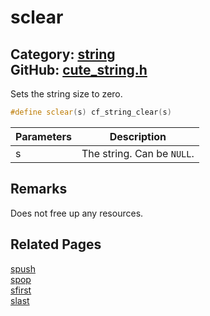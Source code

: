 [](../header.md ':include')

# sclear

Category: [string](/api_reference?id=string)  
GitHub: [cute_string.h](https://github.com/RandyGaul/cute_framework/blob/master/include/cute_string.h)  
---

Sets the string size to zero.

```cpp
#define sclear(s) cf_string_clear(s)
```

Parameters | Description
--- | ---
s | The string. Can be `NULL`.

## Remarks

Does not free up any resources.

## Related Pages

[spush](/string/spush.md)  
[spop](/string/spop.md)  
[sfirst](/string/sfirst.md)  
[slast](/string/slast.md)  
